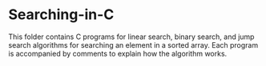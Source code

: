 # Searching-in-C
This folder contains C programs for linear search, binary search, and jump search algorithms for searching an element in a sorted array. Each program is accompanied by comments to explain how the algorithm works.

